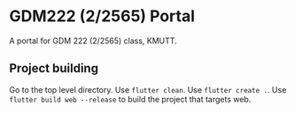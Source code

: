 # GDM222 (2/2565) Portal
A portal for GDM 222 (2/2565) class, KMUTT.

## Project building
Go to the top level directory.
Use `flutter clean`.
Use `flutter create .`.
Use `flutter build web --release` to build the project that targets web.